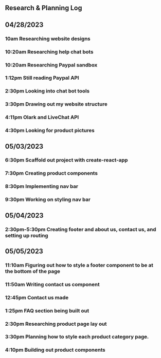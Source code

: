 
## Research & Planning Log

## 04/28/2023

### 10am Researching website designs

### 10:20am Researching help chat bots

### 10:20am Researching Paypal sandbox

### 1:12pm Still reading Paypal API

### 2:30pm Looking into chat bot tools

### 3:30pm Drawing out my website structure

### 4:11pm Olark and LiveChat API

### 4:30pm Looking for product pictures

## 05/03/2023

### 6:30pm Scaffold out project with create-react-app

### 7:30pm Creating product components

### 8:30pm Implementing nav bar

### 9:30pm Working on styling nav bar

## 05/04/2023

### 2:30pm-5:30pm Creating footer and about us, contact us, and setting up routing

## 05/05/2023

### 11:10am Figuring out how to style a footer component to be at the bottom of the page

### 11:50am Writing contact us component

### 12:45pm Contact us made

### 1:25pm FAQ section being built out

### 2:30pm Researching product page lay out

### 3:30pm Planning how to style each product category page.

### 4:10pm Building out product components